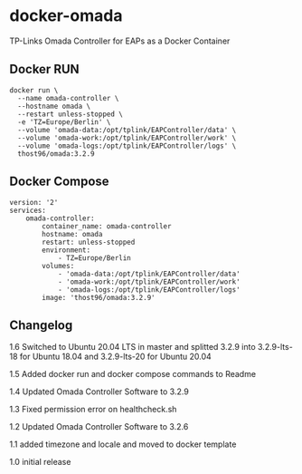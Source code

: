 # docker-omada
TP-Links Omada Controller for EAPs as a Docker Container

## Docker RUN

    docker run \
      --name omada-controller \
      --hostname omada \
      --restart unless-stopped \      
      -e 'TZ=Europe/Berlin' \
      --volume 'omada-data:/opt/tplink/EAPController/data' \
      --volume 'omada-work:/opt/tplink/EAPController/work' \
      --volume 'omada-logs:/opt/tplink/EAPController/logs' \
      thost96/omada:3.2.9

## Docker Compose

    version: '2'
    services:
        omada-controller:
            container_name: omada-controller
            hostname: omada        
            restart: unless-stopped
            environment:
                - TZ=Europe/Berlin
            volumes:
                - 'omada-data:/opt/tplink/EAPController/data'
                - 'omada-work:/opt/tplink/EAPController/work'
                - 'omada-logs:/opt/tplink/EAPController/logs'
            image: 'thost96/omada:3.2.9'


## Changelog

1.6 Switched to Ubuntu 20.04 LTS in master and splitted 3.2.9 into 3.2.9-lts-18 for Ubuntu 18.04 and 3.2.9-lts-20 for Ubuntu 20.04 

1.5 Added docker run and docker compose commands to Readme

1.4 Updated Omada Controller Software to 3.2.9

1.3 Fixed permission error on healthcheck.sh

1.2 Updated Omada Controller Software to 3.2.6

1.1 added timezone and locale and moved to docker template

1.0 initial release
